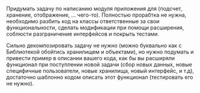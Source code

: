 Придумать задачу по написанию модуля приложения для (подсчет, хранение, отображение, ... чего-то).
Полностью прорабтка не нужна, необходимо разбить код на классы ответственные 
за свои функциональности, сделать модификации при помощи расширения, соблюсти разграничение интерфейсов и покрыть тестами.

Сильно декомпозировать задачу не нужно (можно буквально как с Библиотекой обойтись хранилищем и объектами), но нужно подумать 
и привести пример в описании вашего кода, как бы вы расширяли функционал при поступлении новой задачи (сбор новых данных, новые специфичные пользователи, 
новые хранилища, новый интерфейс, и т.д), достаточно шаблонно кодом описать этот функционал (тестировать его не нужно).